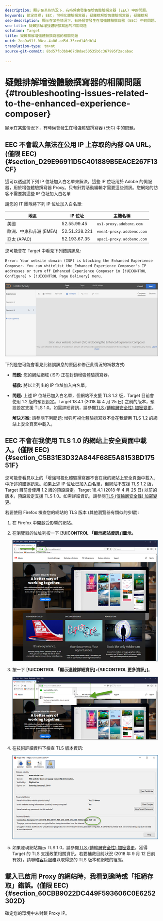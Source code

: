 ```yaml
---
description: 顯示在某些情況下，有時候會發生在增強體驗撰寫器 (EEC) 中的問題。
keywords: 鎖定目標; EEC; 可視化體驗撰寫器; 疑難排解增強體驗撰寫器; 疑難排解
seo-description: 顯示在某些情況下，有時候會發生在增強體驗撰寫器 (EEC) 中的問題。
seo-title: 疑難排解增強體驗撰寫器的相關問題
solution: Target
title: 疑難排解增強體驗撰寫器的相關問題
uuid: 2ea9a91f-08ca-4a06-ad5d-35ced140db14
translation-type: tm+mt
source-git-commit: 8bd57fb3bb467d8dae50535b6c367995f2acabac

---
```



# 疑難排解增強體驗撰寫器的相關問題{#troubleshooting-issues-related-to-the-enhanced-experience-composer}

顯示在某些情況下，有時候會發生在增強體驗撰寫器 (EEC) 中的問題。

## EEC 不會載入無法在公用 IP 上存取的內部 QA URL。(僅限 EEC) {#section_D29E96911D5C401889B5EACE267F13CF}

這可以透過將下列 IP 位址加入白名單來解決。這些 IP 位址用於 Adobe 的伺服器，用於增強體驗撰寫器 Proxy。只有針對活動編輯才需要這些資訊。您網站的訪客不需要將這些 IP 位址加入白名單

請您的 IT 團隊將下列 IP 位址加入白名單:

| 地區 | IP 位址 | 主機名稱 |
|--- |--- |--- |
| 美國 | 52.55.99.45 | `us1-proxy.adobemc.com` |
| 歐洲、中東和非洲 (EMEA) | 52.51.238.221 | `emea1-proxy.adobemc.com` |
| 亞太 (APAC) | 52.193.67.35 | `apac1-proxy.adobemc.com` |

您可能會在 Target 中看見下列錯誤訊息:

`Error: Your website domain (ISP) is blocking the Enhanced Experience Composer. You can whitelist the Enhanced Experience Composer's IP addresses or turn off Enhanced Experience Composer in [!UICONTROL Configure] > [!UICONTROL Page Delivery] menu.`

![](assets/EEC_error.png)

下列是您可能會看見此錯誤訊息的原因和修正此情況的補救方式:

* **問題:** 您的網站網域 (ISP) 正在封鎖增強體驗撰寫器。

   **補救:** 將以上列出的 IP 位址加入白名單。

* **問題:** 上述 IP 位址已加入白名單，但網站不支援 TLS 1.2 版，Target 目前會使用 1.2 版的預設設定。Target 18.4.1 (2018 年 4 月 25 日) 之前的版本，預設設定支援 TLS 1.0。如需詳細資訊，請參閱[TLS (傳輸層安全性) 加密變更](../../../c-implementing-target/c-considerations-before-you-implement-target/tls-transport-layer-security-encryption.md#concept_CC1001E9D3AE4BABAF90B8311B0A6451)。

   **解決方案:** 請參閱下列問題: 增強可視化體驗撰寫器不會在我使用 TLS 1.2 的網站上安全頁面中載入。

## EEC 不會在我使用 TLS 1.0 的網站上安全頁面中載入。(僅限 EEC) {#section_C5B31E3D32A844F68E5A8153BD17551F}

您可能會看見以上的「增強可視化體驗撰寫器不會在我的網站上安全頁面中載入」中所述的錯誤訊息。如果上述 IP 位址已加入白名單，但網站不支援 TLS 1.2 版，Target 目前會使用 1.2 版的預設設定。Target 18.4.1 (2018 年 4 月 25 日) 以前的版本，預設設定支援 TLS 1.0。如需詳細資訊，請參閱[TLS (傳輸層安全性) 加密變更](../../../c-implementing-target/c-considerations-before-you-implement-target/tls-transport-layer-security-encryption.md#concept_CC1001E9D3AE4BABAF90B8311B0A6451)。

若要使用 Firefox 檢查您的網站的 TLS 版本 (其他瀏覽器有類似的步驟):

1. 在 Firefox 中開啟受影響的網站。
1. 在瀏覽器的位址列按一下 **[!UICONTROL 「顯示網站資訊」]圖示。**

   ![](assets/firefox_more_info.png)

1. 按一下 **[!UICONTROL 「顯示連線詳細資訊]**&gt;**[!UICONTROL 更多資訊」]**。

   ![](assets/firefox_more_info_2.png)

1. 在技術詳細資料下檢查 TLS 版本資訊:

   ![](assets/firefox_more_info_3.png)

1. 如果發現網站顯示 TLS 1.0，請參閱[TLS (傳輸層安全性) 加密變更](../../../c-implementing-target/c-considerations-before-you-implement-target/tls-transport-layer-security-encryption.md#concept_CC1001E9D3AE4BABAF90B8311B0A6451)，獲得 Target 的 TLS 支援政策相關資訊。若要補救目前狀況 (2018 年 9 月 12 日前有效)，請聯絡[客戶服務](../../../cmp-resources-and-contact-information.md#reference_ACA3391A00EF467B87930A450050077C)以取得您的 TLS 版本和網域的組態。

## 載入已啟用 Proxy 的網站時，我看到逾時或「拒絕存取」錯誤。(僅限 EEC) {#section_60CBB9022DC449F593606C0E6252302D}

確定您的環境中未封鎖 Proxy IP。
